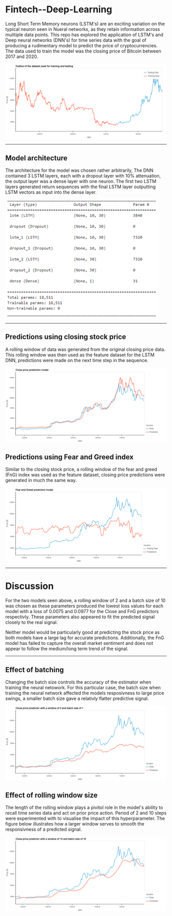 # Fintech--Deep-Learning
Long Short Term Memory neurons (LSTM's) are an exciting variation on the typical neuron seen in Nueral networks, as they retain information across mulitiple data points. This repo has explored the application of LSTM's and Deep neural networks (DNN's) for time series data with the goal of producing a rudimentary model to predict the price of cryptocurrencies. The data used to train the model was the closing price of Bitcoin between 2017 and 2020.

![data](images/Data.png)

---

## Model architecture
The architecture for the model was chosen rather arbitrarily, The DNN contained 3 LSTM layers, each with a dropout layer with 10% attenuation, the output layer was a dense layer with one neuron. The first two LSTM layers generated return sequences with the final LSTM layer outputting LSTM vectors as input into the dense layer.

![architecture](images/model_architecture.PNG)

---

## Predictions using closing stock price
A rolling window of data was generated from the original closing price data. This rolling window was then used as the feature dataset for the LSTM DNN, predictions were made on the next time step in the sequence.

![control](images/cls_b10_w2.png)

## Predictions using Fear and Greed index
Similar to the closing stock price, a rolling window of the fear and greed (FnG) index was used as the feature dataset, closing price predictions were generated in much the same way.

![fng predictor](images/fng_b10_w2.png)

---



# Discussion
For the two models seen above, a rolling window of 2 and a batch size of 10 was chosen as these parameters produced the lowest loss values for each model with a loss of 0.0075 and 0.0977 for the Close and FnG predictors respectivly. These parameters also appeared to fit the predicted signal closely to the real signal.

Neither model would be particularly good at predicting the stock price as both models have a large lag for accurate predictions. Additionally, the FnG model has failed to capture the overall market sentiment and does not appear to follow the medium/long term trend of the signal.

---

## Effect of batching
Changing the batch size controls the accuracy of the estimator when training the neural netowork. For this particular case, the batch size when training the neural network affected the models resposivness to large price swings, a smaller batch size gave a relativly flatter predictive signal.

![cls batching 1](images/cls_b1_w2.png)


## Effect of rolling window size
The length of the rolling window plays a pivitol role in the model's ability to recall time series data and act on prior price action. Period of 2 and 10 steps were experimented with to visualise the impact of this hyperparameter.
The figure below illustrates how a larger window serves to smooth the responsivness of a predicted signal.

![cls rolling 2](images/cls_b10_w10.png)
